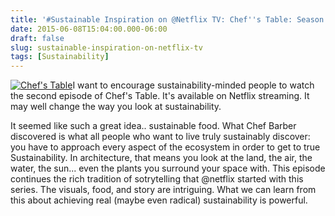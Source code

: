 ```yaml
---
title: '#Sustainable Inspiration on @Netflix TV: Chef''s Table: Season 1 Episode 2: Dan Barber '
date: 2015-06-08T15:04:00.000-06:00
draft: false
slug: sustainable-inspiration-on-netflix-tv
tags: [Sustainability]
---
```


[![Chef's Table](http://cdn7.nflximg.net/images/7117/20977117.jpg)](http://www.netflix.com/WiPlayer?movieid=80007950&trkid=13078940)I want to encourage sustainability-minded people to watch the second episode of Chef's Table. It's available on Netflix streaming. It may well change the way you look at sustainability.  
  
It seemed like such a great idea.. sustainable food. What Chef Barber discovered is what all people who want to live truly sustainably discover: you have to approach every aspect of the ecosystem in order to get to true Sustainability. In architecture, that means you look at the land, the air, the water, the sun... even the plants you surround your space with. This episode continues the rich tradition of sotrytelling that @netflix started with this series. The visuals, food, and story are intriguing. What we can learn from this about achieving real (maybe even radical) sustainability is powerful.